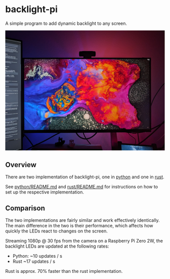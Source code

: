 # backlight-pi

A simple program to add dynamic backlight to any screen.

<img src="./docs/imgs/in-action.jpg" alt="backlight-pi in action"/>


## Overview

There are two implementation of backlight-pi, one in [python](./python/) and
one in [rust](./rust/).

See [python/README.md](./python/README.md) and
[rust/README.md](./rust/README.md) for instructions on how to set up the
respective implementation.

## Comparison

The two implementations are fairly similar and work effectively identically.
The main difference in the two is their performance, which affects how quickly
the LEDs react to changes on the screen.

Streaming 1080p @ 30 fps from the camera on a Raspberry Pi Zero 2W, the
backlight LEDs are updated at the following rates:
- Python: ~10 updates / s
- Rust ~17 updates / s

Rust is approx. 70% faster than the rust implementation.
